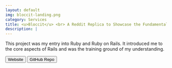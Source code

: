 ```yaml
---
layout: default
img: bloccit-landing.png
category: Services
title: <u>Bloccit</u> <br> A Reddit Replica to Showcase the Fundamentals of Web Development and Ruby on Rails.
description: |
---
```


  This project was my entry into Ruby and Ruby on Rails. It introduced me to the core aspects of Rails and was the training ground of my understanding.

  <a href="http://bwieber-bloccit.herokuapp.com/"><button type="button" class="btn btn-default">Website</button></a>
  <a href="https://github.com/BWieber/BasicRailsApp"><button type="button" class="btn btn-default">GitHub Repo</button></a>
